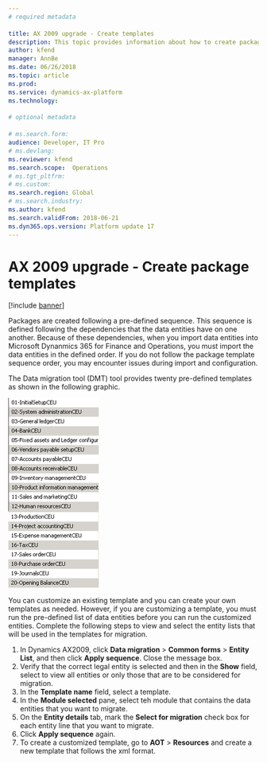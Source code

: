 ```yaml
---
# required metadata

title: AX 2009 upgrade - Create templates 
description: This topic provides information about how to create package templates that you can use to migrate data from Dynamics AX 2009 to Finance and Operations.
author: kfend
manager: AnnBe
ms.date: 06/26/2018
ms.topic: article
ms.prod: 
ms.service: dynamics-ax-platform
ms.technology: 

# optional metadata

# ms.search.form:  
audience: Developer, IT Pro
# ms.devlang: 
ms.reviewer: kfend
ms.search.scope:  Operations
# ms.tgt_pltfrm: 
# ms.custom: 
ms.search.region: Global
# ms.search.industry:
ms.author: kfend
ms.search.validFrom: 2018-06-21
ms.dyn365.ops.version: Platform update 17
---
```


# AX 2009 upgrade - Create package templates

[!include [banner](../includes/banner.md)]

Packages are created following a pre-defined sequence. This sequence is defined following the dependencies that the data entities have on one another. Because of these dependencies, when you import data entities into Microsoft Dynanmics 365 for Finance and Operations, you must import the data entities in the defined order. If you do not follow the package template sequence order, you may encounter issues during import and configuration. 

The Data migration tool (DMT) tool provides twenty pre-defined templates as shown in the following graphic.

[![Data entity import template list](./media/data-entity-templates.png)](./media/data-entity-templates.png)

You can customize an existing template and you can create your own templates as needed. However, if you are customizing a template, you must run the pre-defined list of data entities before you can run the customized entities. 
Complete the following steps to view and select the entity lists that will be used in the templates for migration.

1. In Dynamics AX2009, click **Data migration** > **Common forms** > **Entity List**, and then click **Apply sequence**. Close the message box.
2. Verify that the correct legal entity is selected and then in the **Show** field, select to view all entities or only those that are to be considered for migration. 
3. In the **Template name** field, select a template. 
4. In the **Module selected** pane, select teh module that contains the data entities that you want to migrate.
5. On the **Entity details** tab, mark the **Select for migration** check box for each entity line that you want to migrate.
6. Click **Apply sequence** again.
7. To create a customized template, go to **AOT** > **Resources** and create a new template that follows the xml format.
